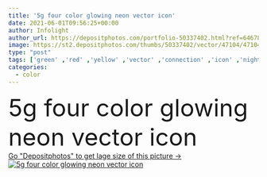 ```yaml
---
title: '5g four color glowing neon vector icon'
date: 2021-06-01T09:56:25+00:00
author: Infolight
author_url: https://depositphotos.com/portfolio-50337402.html?ref=64678756
image: https://st2.depositphotos.com/thumbs/50337402/vector/47104/471044744/api_thumb_450.jpg?forcejpeg=true
type: "post"
tags: ['green' ,'red' ,'yellow' ,'vector' ,'connection' ,'icon' ,'night' ,'wireless' ,'communications' ,'internet' ,'glow' ,'signal' ,'logo' ,'neon' ,'eps' ,'premium' ,'ui' ,'5g' ]
categories: 
  - color
---
```

<div aling="center">
            <font size="60"> 5g four color glowing neon vector icon</font>   
</div>
<div>
    <a href='https://st2.depositphotos.com/thumbs/50337402/vector/47104/471044744/api_thumb_450.jpg?forcejpeg=true?ref=64678756' target=_blank > Go "Depositphotos" to get lage size of this picture ->
        <img href='https://st2.depositphotos.com/thumbs/50337402/vector/47104/471044744/api_thumb_450.jpg?forcejpeg=true?ref=64678756' src='https://st2.depositphotos.com/50337402/47104/v/950/depositphotos_471044744-stock-illustration-four-color-glowing-neon-vector.jpg?forcejpeg=true' alt='5g four color glowing neon vector icon' >
    </a>
</div>
